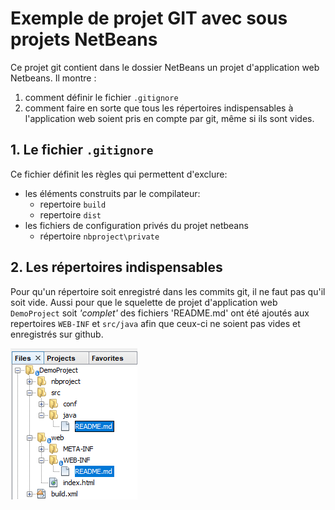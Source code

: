 # Exemple de projet GIT avec sous projets NetBeans

Ce projet git contient dans le dossier NetBeans un projet d'application web Netbeans. Il montre :

1. comment définir le fichier `.gitignore`
2. comment faire en sorte que tous les répertoires indispensables à l'application web soient pris en compte par git, même si ils sont vides.

## 1. Le fichier `.gitignore`

Ce fichier définit les règles qui permettent d'exclure:

* les éléments construits par le compilateur:
  * repertoire `build`
  * repertoire `dist`
* les fichiers de configuration privés du projet netbeans
  * répertoire `nbproject\private`
  
## 2. Les répertoires indispensables

Pour qu'un répertoire soit enregistré dans les commits git, il ne faut pas qu'il soit vide. Aussi pour que le squelette de projet d'application web `DemoProject` soit *'complet'* des fichiers 'README.md' ont été ajoutés aux repertoires `WEB-INF` et `src/java` afin que ceux-ci ne soient pas vides et enregistrés sur github.

![extra files](./images/extraFiles.png)
  
 
